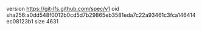 version https://git-lfs.github.com/spec/v1
oid sha256:a0dd548f0012b0cd5d7b29865eb3581eda7c22a93461c3fca146414ec08123b1
size 4631
